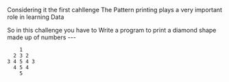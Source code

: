 Considering it the first cahllenge The Pattern printing plays a very important role in learning Data 

So in this challenge you have to Write a program to print a diamond shape made up of numbers --- 

        1 
      2 3 2
    3 4 5 4 3
      4 5 4
        5 